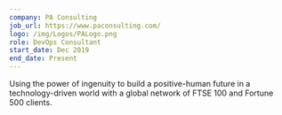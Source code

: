 ```yaml
---
company: PA Consulting
job_url: https://www.paconsulting.com/
logo: /img/Logos/PALogo.png
role: DevOps Consultant
start_date: Dec 2019
end_date: Present
---
```

Using the power of ingenuity to build a positive-human future in a technology-driven world with a global network of FTSE 100 and Fortune 500 clients.
